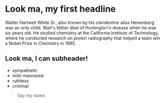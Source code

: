 # Look ma, my first headline

Walter Hartwell White Sr., also known by his clandestine alias Heisenberg
was an only child. Walt's father died of Huntington's disease when he was
six years old. He studied chemistry at the California Institute of Technology,
where he conducted research on proton radiography that helped a team win
a Nobel Prize in Chemistry in 1985.

## Look ma, I can subheader!

* sympathetic
* mild-mannered
* ruthless
* criminal

> Say my name.

